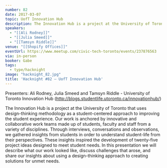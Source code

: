 ```yaml
---
number: 82
date: 2017-03-07
topic: UofT Innovation Hub
description: The Innovation Hub is a project at the University of Toronto that uses design-thinking methodology as a student-centered approach to improving the student experience. Our work is anchored by innovative and collaborative work teams made up of students, faculty and staff from a variety of disciplines. Through interviews, conversations and observations, we gathered insights from students in order to understand student-life from their perspectives. These insights inspired the development of twenty-five project ideas designed to meet student needs. In this presentation we will describe what our work looked like, discuss challenges that arose, and share our insights about using a design-thinking approach to creating solutions for unmet needs.
speakers:
  - "[[Ali Rodney]]"
  - "[[Julia Smeed]]"
  - "[[Tamsyn Riddle]]"
venue: "[[Shopify Offices]]"
eventUrl: https://www.meetup.com/civic-tech-toronto/events/237876563
via: in-person
booker: Gabe
tags:
  - type/hacknight
image: "hacknight_82.jpg"
title: 'Hacknight #82 – UofT Innovation Hub'
---
```

Presenters: Ali Rodney, Julia Smeed and Tamsyn Riddle - University of Toronto Innovation Hub (http://blogs.studentlife.utoronto.ca/innovationhub/)

The Innovation Hub is a project at the University of Toronto that uses design-thinking methodology as a student-centered approach to improving the student experience. Our work is anchored by innovative and collaborative work teams made up of students, faculty and staff from a variety of disciplines. Through interviews, conversations and observations, we gathered insights from students in order to understand student-life from their perspectives. These insights inspired the development of twenty-five project ideas designed to meet student needs. In this presentation we will describe what our work looked like, discuss challenges that arose, and share our insights about using a design-thinking approach to creating solutions for unmet needs.